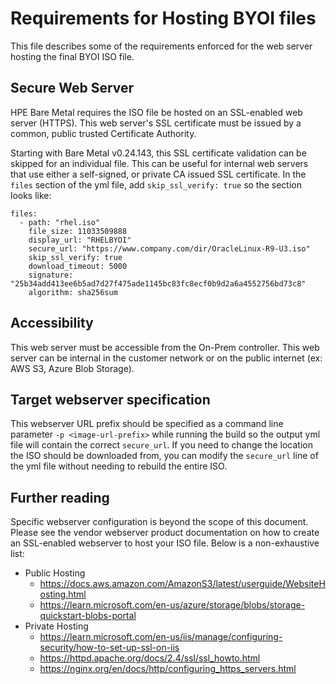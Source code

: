 <!-- (C) Copyright 2024-2025 Hewlett Packard Enterprise Development LP -->

# Requirements for Hosting BYOI files

This file describes some of the requirements enforced for the web server hosting the final BYOI ISO file.

## Secure Web Server

HPE Bare Metal requires the ISO file be hosted on an SSL-enabled web server (HTTPS). This web server's SSL
certificate must be issued by a common, public trusted Certificate Authority.

Starting with Bare Metal v0.24.143, this SSL certificate validation can be skipped for an individual file. This
can be useful for internal web servers that use either a self-signed, or private CA issued SSL certificate.
In the `files` section of the yml file, add `skip_ssl_verify: true` so the section looks like:
```
files:
  - path: "rhel.iso"
    file_size: 11033509888
    display_url: "RHELBYOI"
    secure_url: "https://www.company.com/dir/OracleLinux-R9-U3.iso"
    skip_ssl_verify: true
    download_timeout: 5000
    signature: "25b34add413ee6b5ad7d27f475ade1145bc83fc8ecf0b9d2a6a4552756bd73c8"
    algorithm: sha256sum
```

## Accessibility

This web server must be accessible from the On-Prem controller. This web server can be internal in the
customer network or on the public internet (ex: AWS S3, Azure Blob Storage).

## Target webserver specification

This webserver URL prefix should be specified as a command line parameter `-p <image-url-prefix>` while running
the build so the output yml file will contain the correct `secure_url`.
If you need to change the location the ISO should be downloaded from, you can modify the `secure_url` line of the
yml file without needing to rebuild the entire ISO.

## Further reading

Specific webserver configuration is beyond the scope of this document. Please see the vendor webserver
product documentation on how to create an SSL-enabled webserver to host your ISO file. Below is a
non-exhaustive list:
* Public Hosting
  * https://docs.aws.amazon.com/AmazonS3/latest/userguide/WebsiteHosting.html
  * https://learn.microsoft.com/en-us/azure/storage/blobs/storage-quickstart-blobs-portal
* Private Hosting
  * https://learn.microsoft.com/en-us/iis/manage/configuring-security/how-to-set-up-ssl-on-iis
  * https://httpd.apache.org/docs/2.4/ssl/ssl_howto.html
  * https://nginx.org/en/docs/http/configuring_https_servers.html
